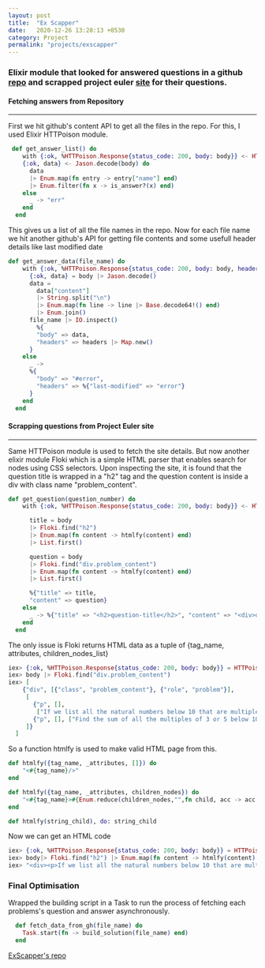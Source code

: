 ```yaml
---
layout: post
title:  "Ex Scapper"
date:   2020-12-26 13:28:13 +0530
category: Project
permalink: "projects/exscapper"
---
```


### Elixir module that looked for answered questions in a github [repo](https://github.com/ghostdsb/ProjectEuler) and scrapped project euler [site](https://projecteuler.net/archives) for their questions.

#### Fetching answers from Repository
---

First we hit github's content API to get all the files in the repo. For this, I used Elixir HTTPoison module.

```elixir
 def get_answer_list() do
    with {:ok, %HTTPoison.Response{status_code: 200, body: body}} <- HTTPoison.get("https://api.github.com/repos/ghostdsb/ProjectEuler/contents"),
    {:ok, data} <- Jason.decode(body) do
      data
      |> Enum.map(fn entry -> entry["name"] end)
      |> Enum.filter(fn x -> is_answer?(x) end)
    else
      _ -> "err"
    end
  end
```

This gives us a list of all the file names in the repo. Now for each file name we hit another github's API for getting file contents and some usefull header details like last modified date

```elixir
def get_answer_data(file_name) do
    with {:ok, %HTTPoison.Response{status_code: 200, body: body, headers: headers}} <- HTTPoison.get("https://api.github.com/repos/ghostdsb/ProjectEuler/contents/"<>file_name<>"?ref=master") do
      {:ok, data} = body |> Jason.decode()
      data =
        data["content"]
        |> String.split("\n")
        |> Enum.map(fn line -> line |> Base.decode64!() end)
        |> Enum.join()
      file_name |> IO.inspect()
        %{
        "body" => data,
        "headers" => headers |> Map.new()
      }
    else
      _ ->
      %{
        "body" => "#error",
        "headers" => %{"last-modified" => "error"}
      }
    end
  end
```

#### Scrapping questions from Project Euler site
---

Same HTTPoison module is used to fetch the site details. But now another elixir module Floki which is a simple HTML parser that enables search for nodes using CSS selectors. Upon inspecting the site, it is found that the question title is wrapped in a "h2" tag and the question content is inside a div with class name "problem_content".

```elixir
def get_question(question_number) do
    with {:ok, %HTTPoison.Response{status_code: 200, body: body}} <- HTTPoison.get("https://projecteuler.net/problem=" <> question_number) do

      title = body
      |> Floki.find("h2")
      |> Enum.map(fn content -> htmlfy(content) end)
      |> List.first()

      question = body
      |> Floki.find("div.problem_content")
      |> Enum.map(fn content -> htmlfy(content) end)
      |> List.first()

      %{"title" => title,
      "content" => question}
    else
      _ -> %{"title" => "<h2>question-title</h2>", "content" => "<div>question-body</div>"}
    end
  end
```

The only issue is Floki returns HTML data as a tuple of {tag_name, attributes, children_nodes_list}

```elixir
iex> {:ok, %HTTPoison.Response{status_code: 200, body: body}} = HTTPoison.get("https://projecteuler.net/problem=001")
iex> body |> Floki.find("div.problem_content")
iex> [
    {"div", [{"class", "problem_content"}, {"role", "problem"}],
     [
       {"p", [],
        ["If we list all the natural numbers below 10 that are multiples of 3 or 5, we get 3, 5, 6 and 9. The sum of these multiples is 23."]},
       {"p", [], ["Find the sum of all the multiples of 3 or 5 below 1000."]}
     ]}
  ]
```

So a function htmlfy is used to make valid HTML page from this.

```elixir
def htmlfy({tag_name, _attributes, []}) do
    "<#{tag_name}/>"
end

def htmlfy({tag_name, _attributes, children_nodes}) do
    "<#{tag_name}>#{Enum.reduce(children_nodes,"",fn child, acc -> acc <> htmlfy(child) end )}</#{tag_name}>"
end

def htmlfy(string_child), do: string_child
```

Now we can get an HTML code
```elixir
iex> {:ok, %HTTPoison.Response{status_code: 200, body: body}} = HTTPoison.get("https://projecteuler.net/problem=001")
iex> body|> Floki.find("h2") |> Enum.map(fn content -> htmlfy(content) end) |> List.first()
iex> "<div><p>If we list all the natural numbers below 10 that are multiples of 3 or 5, we get 3, 5, 6 and 9. The sum of these multiples is 23.</p><p>Find the sum of all the multiples of 3 or 5 below 1000.</p></div>"
```

### Final Optimisation

Wrapped the building script in a Task to run the process of fetching each problems's question and answer asynchronously.
```elixir
  def fetch_data_from_gh(file_name) do
    Task.start(fn -> build_solution(file_name) end)
  end
```

[ExScapper's repo](https://github.com/ghostdsb/ex_scapper)